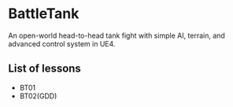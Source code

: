 # BattleTank
An open-world head-to-head tank fight with simple AI, terrain, and advanced control system in UE4.

## List of lessons
* BT01
* BT02(GDD)
